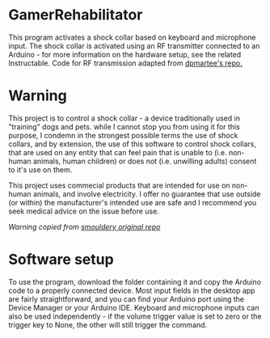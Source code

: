 # GamerRehabilitator
This program activates a shock collar based on keyboard and microphone input.
The shock collar is activated using an RF transmitter connected to an Arduino - for more information on the hardware setup, see the related Instructable.
Code for RF transmission adapted from [dpmartee's repo.](https://github.com/dpmartee/arduino-shock-collar)

# Warning
This project is to control a shock collar - a device traditionally used in "training" dogs and pets. while I cannot stop you from using it for this purpose, I condemn in the strongest possible terms the use of shock collars, and by extension, the use of this software to control shock collars, that are used on any entity that can feel pain that is unable to (i.e. non-human animals, human children) or does not (i.e. unwilling adults) consent to it's use on them.

This project uses commecial products that are intended for use on non-human animals, and involve electricity. I offer no guarantee that use outside (or within) the manufacturer's intended use are safe and I recommend you seek medical advice on the issue before use.

*Warning copied from [smouldery original repo](https://github.com/smouldery/shock-collar-control)*

# Software setup
To use the program, download the folder containing it and copy the Arduino code to a properly connected device.
Most input fields in the desktop app are fairly straightforward, and you can find your Arduino port using the Device Manager or your Arduino IDE.
Keyboard and microphone inputs can also be used independently - if the volume trigger value is set to zero or the trigger key to None, the other will still trigger the command.
